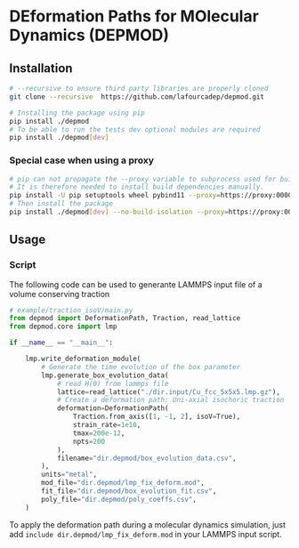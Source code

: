 # DEformation Paths for MOlecular Dynamics (DEPMOD)

## Installation
```sh
# --recursive to ensure third party libraries are properly cloned
git clone --recursive  https://github.com/lafourcadep/depmod.git
```
```sh
# Installing the package using pip
pip install ./depmod
# To be able to run the tests dev optional modules are required
pip install ./depmod[dev]
```
### Special case when using a proxy
```sh
# pip can not propagate the --proxy variable to subprocess used for build system.
# It is therefore needed to install build dependencies manually.
pip install -U pip setuptools wheel pybind11 --proxy=https://proxy:0000
# Then install the package
pip install ./depmod[dev] --no-build-isolation --proxy=https://proxy:0000
```

## Usage

### Script
The following code can be used to generante LAMMPS input file of a volume conserving traction
```python
# example/traction_isoV/main.py
from depmod import DeformationPath, Traction, read_lattice
from depmod.core import lmp

if __name__ == "__main__":

    lmp.write_deformation_module(
        # Generate the time evolution of the box parameter
        lmp.generate_box_evolution_data(
            # read H(0) from lammps file
            lattice=read_lattice("./dir.input/Cu_fcc_5x5x5.lmp.gz"),
            # Create a deformation path: Uni-axial isochoric traction
            deformation=DeformationPath(
                Traction.from_axis([1, -1, 2], isoV=True),
                strain_rate=1e10,
                tmax=200e-12,
                npts=200
            ),
            filename="dir.depmod/box_evolution_data.csv",
        ),
        units="metal",
        mod_file="dir.depmod/lmp_fix_deform.mod",
        fit_file="dir.depmod/box_evolution_fit.csv",
        poly_file="dir.depmod/poly_coeffs.csv",
    )
```
To apply the deformation path during a molecular dynamics simulation, just add `include dir.depmod/lmp_fix_deform.mod` in your LAMMPS input script.

<!-- ### Command Line Utility -->

<!-- Deformation path can also be generate directly from the terminal by using the `depmod` command line utility. The following code will produce the same output as above. -->
<!-- ```sh -->
<!-- depmod deform --lmp -units metal -traction ax 1-12 -rate 1e10 -tmax 200e-12 -npts 200 --lattice "./dir.input/Cu_fcc_5x5x5.lmp.gz" -o lmp_fix_deform.mod -->
<!-- ``` -->
<!-- Note that only the `lmp_fix_deform.mod` will be generated. -->
